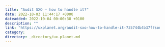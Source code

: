 ```yaml
---
title: "Audit SXO — how to handle it?"
date: 2022-10-03 11:44:17 +0000
dateadded: 2022-10-04 00:00:38 +0100
description: ""
link: "https://uxplanet.org/audit-sxo-how-to-handle-it-735744b4b37f?source=rss----819cc2aaeee0---4"
category:
directory: _directory/ux-planet.md
---
```

